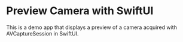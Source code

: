 # Preview Camera with SwiftUI

This is a demo app that displays a preview of a camera acquired with AVCaptureSession in SwiftUI.
